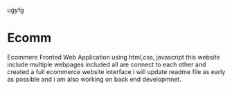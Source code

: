 ugyfg
# Ecomm
Ecommere Fronted Web Application using html,css, javascript this website include multiple webpages included all are connect to each other and created a full ecommerce website interface
i will update readme file as early as possible and i am also working on back end developmnet. 


